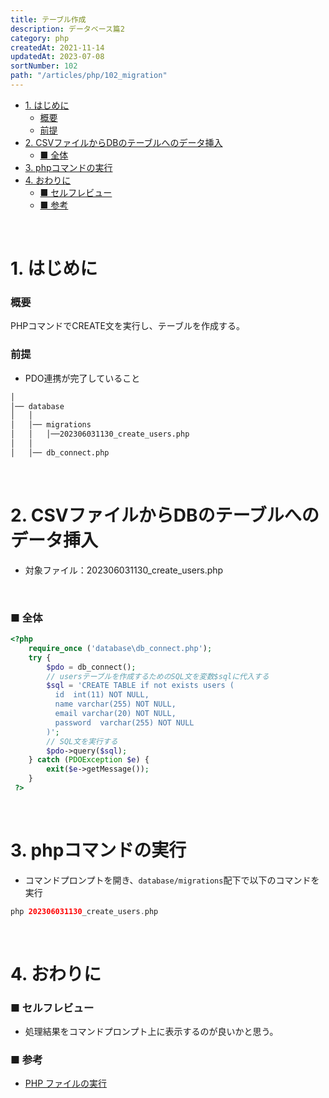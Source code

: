 ```yaml
---
title: テーブル作成
description: データベース篇2
category: php
createdAt: 2021-11-14
updatedAt: 2023-07-08
sortNumber: 102
path: "/articles/php/102_migration"
---
```


<nuxt-content-wrapper>

- [1. はじめに](#1-はじめに)
    - [概要](#概要)
    - [前提](#前提)
- [2. CSVファイルからDBのテーブルへのデータ挿入](#2-csvファイルからdbのテーブルへのデータ挿入)
    - [■ 全体](#-全体)
- [3. phpコマンドの実行](#3-phpコマンドの実行)
- [4. おわりに](#4-おわりに)
    - [■ セルフレビュー](#-セルフレビュー)
    - [■ 参考](#-参考)

<br>

# 1. はじめに
### 概要
PHPコマンドでCREATE文を実行し、テーブルを作成する。

### 前提
- PDO連携が完了していること


```html
│
│── database
│   │
│   │── migrations
│   │   │──202306031130_create_users.php
│   │
│   │── db_connect.php
```

<br>

# 2. CSVファイルからDBのテーブルへのデータ挿入
- 対象ファイル：202306031130_create_users.php

<br>

### ■ 全体
```php
<?php
    require_once ('database\db_connect.php');
    try {
        $pdo = db_connect();
        // usersテーブルを作成するためのSQL文を変数$sqlに代入する
        $sql = 'CREATE TABLE if not exists users (
          id  int(11) NOT NULL,
          name varchar(255) NOT NULL,
          email varchar(20) NOT NULL,
          password  varchar(255) NOT NULL
        )';
        // SQL文を実行する
        $pdo->query($sql);
    } catch (PDOException $e) {
        exit($e->getMessage());
    }
 ?>

```

<br>

# 3. phpコマンドの実行
- コマンドプロンプトを開き、`database/migrations`配下で以下のコマンドを実行
```php
php 202306031130_create_users.php
```

<br>

# 4. おわりに
### ■ セルフレビュー
- 処理結果をコマンドプロンプト上に表示するのが良いかと思う。

### ■ 参考
- [PHP ファイルの実行](https://www.php.net/manual/ja/features.commandline.usage.php)

</nuxt-content-wrapper>
